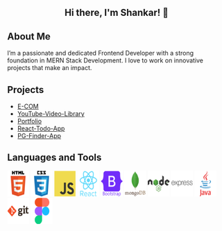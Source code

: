<div>
  <h2 align="center"> Hi there, I'm Shankar! 👋</h2>
</div>

## About Me
I’m a passionate and dedicated Frontend Developer with a strong foundation in MERN Stack Development. I love to work on innovative projects that make an impact.

## Projects
 - [E-COM](https://github.com/Shankar-0001/E-COM)
 - [YouTube-Video-Library](https://github.com/Shankar-0001/YouTube-Video-Library)
 - [Portfolio](https://github.com/Shankar-0001/Portfolio)
 - [React-Todo-App](https://github.com/Shankar-0001/React-Todo-App)
 - [PG-Finder-App](https://github.com/Shankar-0001/PG-Finder-App)

## Languages and Tools

<p>
  <img src="https://raw.githubusercontent.com/devicons/devicon/master/icons/html5/html5-original-wordmark.svg" alt="html5" width="50" height="60" style="max-width: 100%;">
  <img src="https://raw.githubusercontent.com/devicons/devicon/master/icons/css3/css3-original-wordmark.svg" alt="css3" width="50" height="60" style="max-width: 100%;">
  <img src="https://raw.githubusercontent.com/devicons/devicon/master/icons/javascript/javascript-original.svg" alt="javascript" width="50" height="60" style="max-width: 100%;">
  <img src="https://raw.githubusercontent.com/devicons/devicon/master/icons/react/react-original-wordmark.svg" alt="react" width="50" height="60" style="max-width: 100%;">
  <img src="https://raw.githubusercontent.com/devicons/devicon/master/icons/bootstrap/bootstrap-plain-wordmark.svg" alt="bootstrap" width="50" height="60" style="max-width: 100%;">
  <img src="https://raw.githubusercontent.com/devicons/devicon/master/icons/mongodb/mongodb-original-wordmark.svg" alt="mongodb" width="50" height="60" style="max-width: 100%;">
  <img src="https://raw.githubusercontent.com/devicons/devicon/master/icons/nodejs/nodejs-original-wordmark.svg" alt="nodejs" width="50" height="60" style="max-width: 100%;">
  <img src="https://raw.githubusercontent.com/devicons/devicon/master/icons/express/express-original-wordmark.svg" alt="expressjs" width="50" height="60" style="max-width: 100%;">
  <img src="https://raw.githubusercontent.com/devicons/devicon/master/icons/java/java-original-wordmark.svg" alt="java" width="50" height="60" style="max-width: 100%;">
  <img src="https://raw.githubusercontent.com/devicons/devicon/master/icons/git/git-original-wordmark.svg" alt="git" width="50" height="60" style="max-width: 100%;">
  <img src="https://raw.githubusercontent.com/devicons/devicon/master/icons/figma/figma-original.svg" alt="figma" width="50" height="60" style="max-width: 100%;">
</p>

